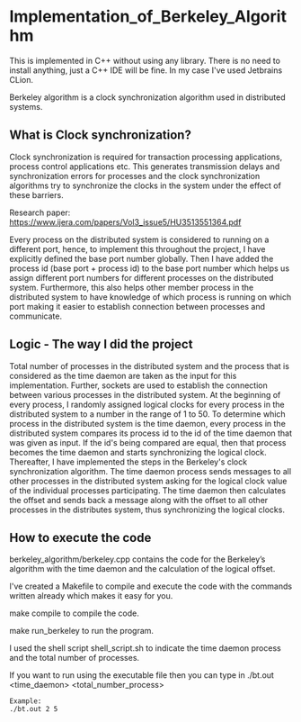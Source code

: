 # Implementation_of_Berkeley_Algorithm

This is implemented in C++ without using any library.
There is no need to install anything, just a C++ IDE will be fine. In my case I've used Jetbrains CLion.

Berkeley algorithm is a clock synchronization algorithm used in distributed systems. 

## What is Clock synchronization?
Clock synchronization is required for transaction processing applications, process control applications etc. This generates transmission delays and synchronization errors for processes and the clock synchronization algorithms try to synchronize the clocks in the system under the effect of these barriers.

Research paper: https://www.ijera.com/papers/Vol3_issue5/HU3513551364.pdf

Every process on the distributed system is considered to running on a different port, hence, to implement this throughout the project, I have explicitly defined the base port number globally. Then I have added the process id (base port + process id) to the base port number which helps us assign different port numbers for different processes on the distributed system. Furthermore, this also helps other member process in the distributed system to have knowledge of which process is running on which port making it easier to establish connection between processes and communicate.

## Logic - The way I did the project

Total number of processes in the distributed system and the process that is considered as the time daemon are taken as the input for this implementation. Further, sockets are used to establish the connection between various processes in the distributed system. At the beginning of every process, I randomly assigned logical clocks for every process in the distributed system to a number in the range of 1 to 50. To determine which process in the distributed system is the time daemon, every process in the distributed system compares its process id to the id of the time daemon that was given as input. If the id's being compared are equal, then that process becomes the time daemon and starts synchronizing the logical clock. Thereafter, I have implemented the steps in the Berkeley's clock synchronization algorithm. The time daemon process sends messages to all other processes in the distributed system asking for the logical clock value of the individual processes participating. The time daemon then calculates the offset and sends back a message along with the offset to all other processes in the distributes system, thus synchronizing the logical clocks.

## How to execute the code

berkeley_algorithm/berkeley.cpp contains the code for the Berkeley’s algorithm with the time daemon and the calculation of the logical offset.

I've created a Makefile to compile and execute the code with the commands written already which makes it easy for you.

make compile to compile the code.

make run_berkeley to run the program.

I used the shell script shell_script.sh to indicate the time daemon process and the total number of processes.

If you want to run using the executable file then you can type in 
    ./bt.out <time_daemon> <total_number_process>
    
    Example:
    ./bt.out 2 5
